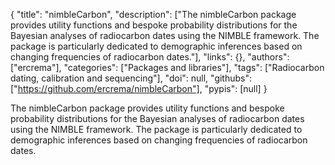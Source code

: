 {
  "title": "nimbleCarbon",
  "description": ["The nimbleCarbon package provides utility functions and bespoke probability distributions for the Bayesian analyses of radiocarbon dates using the NIMBLE framework. The package is particularly dedicated to demographic inferences based on changing frequencies of radiocarbon dates."],
  "links": {},
  "authors": ["ercrema"],
  "categories": ["Packages and libraries"],
  "tags": ["Radiocarbon dating, calibration and sequencing"],
  "doi": null,
  "githubs": ["https://github.com/ercrema/nimbleCarbon"],
  "pypis": [null]
}

<!-- Generated by csv2md.R – do not edit by hand -->

The nimbleCarbon package provides utility functions and bespoke probability distributions for the Bayesian analyses of radiocarbon dates using the NIMBLE framework. The package is particularly dedicated to demographic inferences based on changing frequencies of radiocarbon dates.